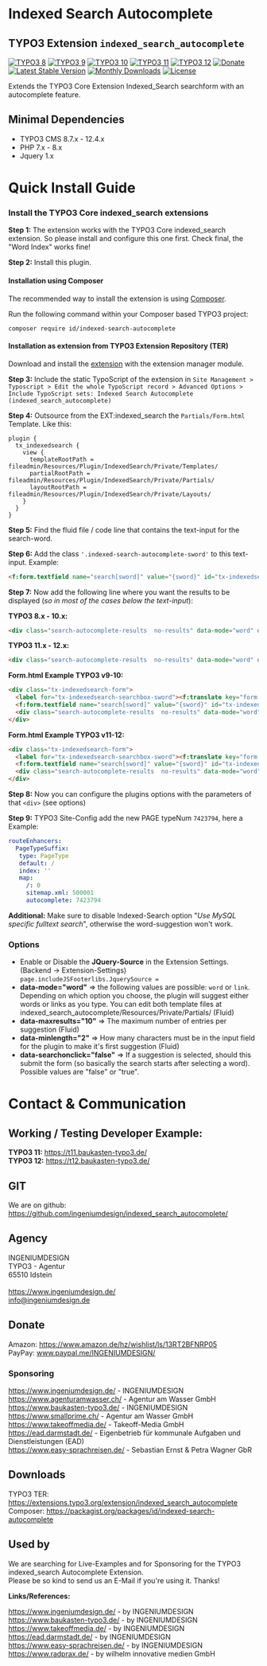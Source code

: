 # Indexed Search Autocomplete

## TYPO3 Extension `indexed_search_autocomplete`

[![TYPO3 8](https://img.shields.io/badge/TYPO3-8-red.svg)](https://get.typo3.org/version/8)
[![TYPO3 9](https://img.shields.io/badge/TYPO3-9-red.svg)](https://get.typo3.org/version/9)
[![TYPO3 10](https://img.shields.io/badge/TYPO3-10-red.svg)](https://get.typo3.org/version/10)
[![TYPO3 11](https://img.shields.io/badge/TYPO3-11-green.svg)](https://get.typo3.org/version/11)
[![TYPO3 12](https://img.shields.io/badge/TYPO3-12-green.svg)](https://get.typo3.org/version/12)
[![Donate](https://img.shields.io/badge/Donate-PayPal-yellow.svg)](https://www.paypal.me/INGENIUMDESIGN/)
[![Latest Stable Version](https://poser.pugx.org/id/indexed-search-autocomplete/v/stable)](https://packagist.org/packages/id/indexed-search-autocomplete)
[![Monthly Downloads](https://poser.pugx.org/id/indexed-search-autocomplete/d/monthly)](https://packagist.org/packages/id/indexed-search-autocomplete)
[![License](https://poser.pugx.org/id/indexed-search-autocomplete/license)](https://packagist.org/packages/id/indexed-search-autocomplete)

Extends the TYPO3 Core Extension Indexed_Search searchform with an autocomplete feature.

## Minimal Dependencies

* TYPO3 CMS 8.7.x - 12.4.x
* PHP 7.x - 8.x
* Jquery 1.x

# Quick Install Guide

### Install the TYPO3 Core indexed_search extensions

**Step 1:** The extension works with the TYPO3 Core indexed_search extension. So please install and configure this one first. Check final, the "Word Index"  works fine!

**Step 2:** Install this plugin.

#### Installation using Composer

The recommended way to install the extension is using [Composer][1].

Run the following command within your Composer based TYPO3 project:

```
composer require id/indexed-search-autocomplete
```

#### Installation as extension from TYPO3 Extension Repository (TER)

Download and install the [extension][2] with the extension manager module.

**Step 3:** Include the static TypoScript of the extension in `Site Management > Typoscript > Edit the whole TypoScript record > Advanced Options > Include TypoScript sets: Indexed Search Autocomplete (indexed_search_autocomplete)`

**Step 4:** Outsource from the EXT:indexed_search the `Partials/Form.html` Template. Like this:
```typoscript
plugin {
  tx_indexedsearch {
    view {
      templateRootPath = fileadmin/Resources/Plugin/IndexedSearch/Private/Templates/
      partialRootPath = fileadmin/Resources/Plugin/IndexedSearch/Private/Partials/
      layoutRootPath = fileadmin/Resources/Plugin/IndexedSearch/Private/Layouts/
    }
  }
}
```

**Step 5:** Find the fluid file / code line that contains the text-input for the search-word.

**Step 6:** Add the class `'.indexed-search-autocomplete-sword'` to this text-input. Example:
```html
<f:form.textfield name="search[sword]" value="{sword}" id="tx-indexedsearch-searchbox-sword" class="tx-indexedsearch-searchbox-sword indexed-search-autocomplete-sword" />
```

**Step 7:** Now add the following line where you want the results to be displayed (_so in most of the cases below the text-input_):

**TYPO3 8.x - 10.x:**
```html
<div class="search-autocomplete-results  no-results" data-mode="word" data-searchonclick="false" data-maxresults="10" data-minlength="2" data-searchurl="{f:uri.action(action: 'search', pageType: '7423794', noCache: 1, noCacheHash: 1, extensionName: 'indexedSearchAutocomplete', controller: 'Search')}"></div>
```

**TYPO3 11.x - 12.x:**
```html
<div class="search-autocomplete-results  no-results" data-mode="word" data-searchonclick="false" data-maxresults="10" data-minlength="2" data-searchurl="{f:uri.action(action: 'search', pageType: '7423794', noCache: 1, extensionName: 'indexedSearchAutocomplete', controller: 'Search')}"></div>
```

**Form.html Example TYPO3 v9-10:**
```html
<div class="tx-indexedsearch-form">
  <label for="tx-indexedsearch-searchbox-sword"><f:translate key="form.searchFor" />:</label>
  <f:form.textfield name="search[sword]" value="{sword}" id="tx-indexedsearch-searchbox-sword" class="tx-indexedsearch-searchbox-sword indexed-search-autocomplete-sword" />
  <div class="search-autocomplete-results  no-results" data-mode="word" data-searchonclick="false" data-maxresults="10" data-minlength="2" data-searchurl="{f:uri.action(action: 'search', pageType: '7423794', noCache: 1, noCacheHash: 1, extensionName: 'indexedSearchAutocomplete', controller: 'Search')}"></div>
</div>
```

**Form.html Example TYPO3 v11-12:**
```html
<div class="tx-indexedsearch-form">
  <label for="tx-indexedsearch-searchbox-sword"><f:translate key="form.searchFor" />:</label>
  <f:form.textfield name="search[sword]" value="{sword}" id="tx-indexedsearch-searchbox-sword" class="tx-indexedsearch-searchbox-sword indexed-search-autocomplete-sword" />
  <div class="search-autocomplete-results  no-results" data-mode="word" data-searchonclick="false" data-maxresults="10" data-minlength="2" data-searchurl="{f:uri.action(action: 'search', pageType: '7423794', noCache: 1, extensionName: 'indexedSearchAutocomplete', controller: 'Search')}"></div>
</div>
```

**Step 8:** Now you can configure the plugins options with the parameters of that `<div>` (see options)

**Step 9:** TYPO3 Site-Config add the new PAGE typeNum `7423794`, here a Example: 
```yaml
routeEnhancers:
  PageTypeSuffix:
   type: PageType
   default: /
   index: ''
   map:
     /: 0
     sitemap.xml: 500001
     autocomplete: 7423794
```
**Additional:** Make sure to disable Indexed-Search option "_Use MySQL specific fulltext search_", otherwise the word-suggestion won't work.

### Options

* Enable or Disable the **JQuery-Source** in the Extension Settings. (Backend -> Extension-Settings)
  ```page.includeJSFooterlibs.JquerySource = ```
* **data-mode="word"** => the following values are possible: `word` or `link`. Depending on which option you choose, the plugin will suggest either words or links as you type. You can edit both template files at indexed_search_autocomplete/Resources/Private/Partials/ (Fluid)
* **data-maxresults="10"** => The maximum number of entries per suggestion (Fluid)
* **data-minlength="2"** => How many characters must be in the input field for the plugin to make it's first suggestion (Fluid)
* **data-searchonclick="false"** => If a suggestion is selected, should this submit the form (so basically the search starts after selecting a word). Possible values are "false" or "true". 

# Contact &amp; Communication

## Working / Testing Developer Example:

**TYPO3 11:** https://t11.baukasten-typo3.de/ <br />
**TYPO3 12:** https://t12.baukasten-typo3.de/

## GIT

We are on github:<br />
https://github.com/ingeniumdesign/indexed_search_autocomplete/


## Agency

INGENIUMDESIGN<br />
TYPO3 - Agentur<br />
65510 Idstein<br />
<br />
https://www.ingeniumdesign.de/ <br />
info@ingeniumdesign.de

## Donate

Amazon: https://www.amazon.de/hz/wishlist/ls/13RT2BFNRP05 <br />
PayPay: www.paypal.me/INGENIUMDESIGN/

### Sponsoring

https://www.ingeniumdesign.de/ - INGENIUMDESIGN<br />
https://www.agenturamwasser.ch/ - Agentur am Wasser GmbH<br />
https://www.baukasten-typo3.de/ - INGENIUMDESIGN<br />
https://www.smallprime.ch/ - Agentur am Wasser GmbH<br />
https://www.takeoffmedia.de/ - Takeoff-Media GmbH<br />
https://ead.darmstadt.de/ - Eigenbetrieb für kommunale Aufgaben und Dienstleistungen (EAD)<br />
https://www.easy-sprachreisen.de/ - Sebastian Ernst & Petra Wagner GbR<br />


## Downloads

TYPO3 TER: https://extensions.typo3.org/extension/indexed_search_autocomplete <br />
Composer: https://packagist.org/packages/id/indexed-search-autocomplete

## Used by

We are searching for Live-Examples and for Sponsoring for the TYPO3 indexed_search Autocomplete Extension.<br />
Please be so kind to send us an E-Mail if you're using it. Thanks!

**Links/References:**

https://www.ingeniumdesign.de/ - by INGENIUMDESIGN<br />
https://www.baukasten-typo3.de/ - by INGENIUMDESIGN<br />
https://www.takeoffmedia.de/ - by INGENIUMDESIGN<br />
https://ead.darmstadt.de/ - by INGENIUMDESIGN<br />
https://www.easy-sprachreisen.de/ - by INGENIUMDESIGN<br />
https://www.radprax.de/ - by wilhelm innovative medien GmbH

[1]: https://packagist.org/packages/id/indexed-search-autocomplete
[2]: https://extensions.typo3.org/extension/indexed_search_autocomplete
